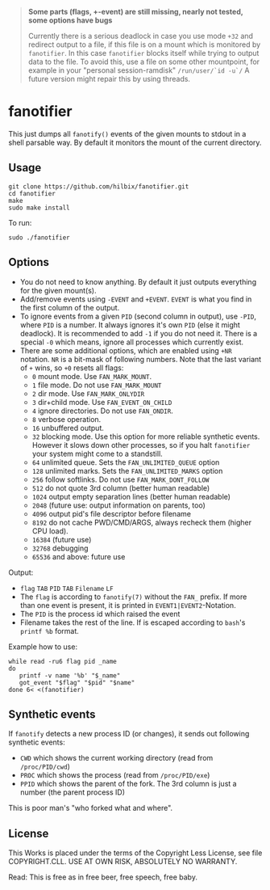 > **Some parts (flags, +-event) are still missing, nearly not tested, some options have bugs**
>
> Currently there is a serious deadlock in case you use mode `+32` and redirect output to a file, if this file is on a mount which is monitored by `fanotifier`.
> In this case `fanotifier` blocks itself while trying to output data to the file.
> To avoid this, use a file on some other mountpoint, for example in your "personal session-ramdisk" ``/run/user/`id -u`/``
> A future version might repair this by using threads.


# fanotifier

This just dumps all `fanotify()` events of the given mounts to stdout in a shell parsable way.  By default it monitors the mount of the current directory.


## Usage

    git clone https://github.com/hilbix/fanotifier.git
    cd fanotifier
    make
    sudo make install

To run:

    sudo ./fanotifier


## Options

- You do not need to know anything.  By default it just outputs everything for the given mount(s).
- Add/remove events using `-EVENT` and `+EVENT`.  `EVENT` is what you find in the first column of the output.
- To ignore events from a given `PID` (second column in output), use `-PID`, where `PID` is a number.  It always ignores it's own `PID` (else it might deadlock).  It is recommended to add `-1` if you do not need it.  There is a special `-0` which means, ignore all processes which currently exist.
- There are some additional options, which are enabled using `+NR` notation.  `NR` is a bit-mask of following numbers.  Note that the last variant of `+` wins, so `+0` resets all flags:
  - `0` mount mode.  Use `FAN_MARK_MOUNT`.
  - `1` file mode.  Do not use `FAN_MARK_MOUNT`
  - `2` dir mode.  Use `FAN_MARK_ONLYDIR`
  - `3` dir+child mode.  Use `FAN_EVENT_ON_CHILD`
  - `4` ignore directories.  Do not use `FAN_ONDIR`.
  - `8` verbose operation.
  - `16` unbuffered output.
  - `32` blocking mode.  Use this option for more reliable synthetic events.  However it slows down other processes, so if you halt `fanotifier` your system might come to a standstill.
  - `64` unlimited queue.  Sets the `FAN_UNLIMITED_QUEUE` option
  - `128` unlimited marks.  Sets the `FAN_UNLIMITED_MARKS` option
  - `256` follow softlinks.  Do not use `FAN_MARK_DONT_FOLLOW`
  - `512` do not quote 3rd column (better human readable)
  - `1024` output empty separation lines (better human readable)
  - `2048` (future use: output information on parents, too)
  - `4096` output pid's file descriptor before filename
  - `8192` do not cache PWD/CMD/ARGS, always recheck them (higher CPU load).
  - `16384` (future use)
  - `32768` debugging
  - `65536` and above: future use

Output:

- `flag` `TAB` `PID` `TAB` `Filename` `LF`
- The `flag` is according to `fanotify(7)` without the `FAN_` prefix.  If more than one event is present, it is printed in `EVENT1|EVENT2`-Notation.
- The `PID` is the process id which raised the event
- Filename takes the rest of the line.  If is escaped according to `bash`'s `printf %b` format.

Example how to use:

    while read -ru6 flag pid _name
    do
       printf -v name '%b' "$_name"
       got_event "$flag" "$pid" "$name"
    done 6< <(fanotifier)


## Synthetic events

If `fanotify` detects a new process ID (or changes), it sends out following synthetic events:

- `CWD` which shows the current working directory (read from `/proc/PID/cwd`)
- `PROC` which shows the process (read from `/proc/PID/exe`)
- `PPID` which shows the parent of the fork.  The 3rd column is just a number (the parent process ID)

This is poor man's "who forked what and where".


## License

This Works is placed under the terms of the Copyright Less License,
see file COPYRIGHT.CLL.  USE AT OWN RISK, ABSOLUTELY NO WARRANTY.

Read: This is free as in free beer, free speech, free baby.

